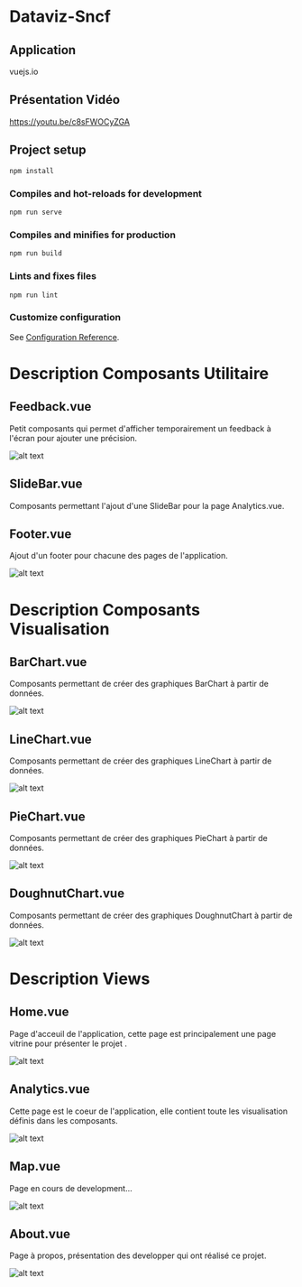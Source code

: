 # Dataviz-Sncf


## Application
vuejs.io


## Présentation Vidéo
https://youtu.be/c8sFWOCyZGA


## Project setup
```
npm install
```

### Compiles and hot-reloads for development
```
npm run serve
```

### Compiles and minifies for production
```
npm run build
```

### Lints and fixes files
```
npm run lint
```

### Customize configuration
See [Configuration Reference](https://cli.vuejs.org/config/).


# Description Composants Utilitaire
## Feedback.vue
Petit composants qui permet d'afficher temporairement un feedback à l'écran pour ajouter une précision.

![alt text](https://github.com/Powarox2159/Dataviz-Sncf/blob/master/ressources/img/feedback.png?raw=true)


## SlideBar.vue
Composants permettant l'ajout d'une SlideBar pour la page Analytics.vue.


## Footer.vue
Ajout d'un footer pour chacune des pages de l'application.

![alt text](https://github.com/Powarox2159/Dataviz-Sncf/blob/master/ressources/img/footer.png?raw=true)


# Description Composants Visualisation
## BarChart.vue
Composants permettant de créer des graphiques BarChart à partir de données.

![alt text](https://github.com/Powarox2159/Dataviz-Sncf/blob/master/ressources/img/bar.png?raw=true)


## LineChart.vue
Composants permettant de créer des graphiques LineChart à partir de données.

![alt text](https://github.com/Powarox2159/Dataviz-Sncf/blob/master/ressources/img/line.png?raw=true)


## PieChart.vue
Composants permettant de créer des graphiques PieChart à partir de données.

![alt text](https://github.com/Powarox2159/Dataviz-Sncf/blob/master/ressources/img/pie.png?raw=true)


## DoughnutChart.vue
Composants permettant de créer des graphiques DoughnutChart à partir de données.

![alt text](https://github.com/Powarox2159/Dataviz-Sncf/blob/master/ressources/img/doughnut.png?raw=true)


# Description Views
## Home.vue
Page d'acceuil de l'application, cette page est principalement une page vitrine pour présenter le projet .

![alt text](https://github.com/Powarox2159/Dataviz-Sncf/blob/master/ressources/img/home.png?raw=true)


## Analytics.vue
Cette page est le coeur de l'application, elle contient toute les visualisation définis dans les composants.

![alt text](https://github.com/Powarox2159/Dataviz-Sncf/blob/master/ressources/img/analytics.png?raw=true)


## Map.vue
Page en cours de development...

![alt text](https://github.com/Powarox2159/Dataviz-Sncf/blob/master/ressources/img/map.png?raw=true)


## About.vue
Page à propos, présentation des developper qui ont réalisé ce projet.

![alt text](https://github.com/Powarox2159/Dataviz-Sncf/blob/master/ressources/img/about.png?raw=true)
